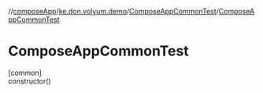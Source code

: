//[composeApp](../../../index.md)/[ke.don.volyum.demo](../index.md)/[ComposeAppCommonTest](index.md)/[ComposeAppCommonTest](-compose-app-common-test.md)

# ComposeAppCommonTest

[common]\
constructor()